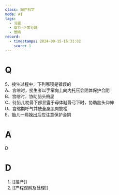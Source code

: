 ```yaml
---
class: 妇产科学
mode: A1
tags:
  - 习题
  - 章节-正常分娩
  - 景晴
record:
  - timestamps: 2024-09-15-16:31:02
    score: 1
---
```


# Q

5、接生过程中，下列哪项是错误的  
A、宫缩时，接生者以手掌向上向内托压会阴体保护会阴  
B、宫缩时，协助胎头俯屈  
C、待胎儿枕骨下部显露于母体耻骨弓下时，协助胎头仰伸  
D、宫缩期呼气并使全身肌肉放松  
E、胎儿一肩娩出后应注意保护会阴  
# A
D
# D
1. [[接产]]
2. [[产程观察及处理]]
